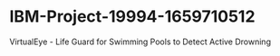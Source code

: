 # IBM-Project-19994-1659710512
VirtualEye - Life Guard for Swimming Pools to Detect Active Drowning
